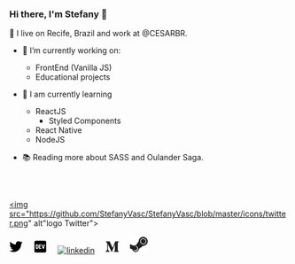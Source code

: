 ### Hi there, I'm Stefany 👋

<!--
**StefanyVasc/StefanyVasc** is a ✨ _special_ ✨ repository because its `README.md` (this file) appears on your GitHub profile.

Here are some ideas to get you started:

- 🔭 I’m currently working on ...
- 🌱 I’m currently learning ...
- 👯 I’m looking to collaborate on ...
- 🤔 I’m looking for help with ...
- 💬 Ask me about ...
- 📫 How to reach me: ...
- 😄 Pronouns: ...
- ⚡ Fun fact: ...
-->

📌 I live on Recife, Brazil and work at @CESARBR.

- 🔭 I’m currently working on:
  - FrontEnd (Vanilla JS)
  - Educational projects
  
- 🌱 I am currently learning
  -  ReactJS 
     -  Styled Components
  -  React Native
  -  NodeJS
 
- 📚   Reading more about SASS and Oulander Saga. 
<br/>

<br/>

<a href="https://twitter.com/stefany_vasc" target="_blank" title="My Twitter"><img src="https://github.com/StefanyVasc/StefanyVasc/blob/master/icons/twitter.png" alt"logo Twitter"></a>

[![twitter](/icons/twitter.png)](https://twitter.com/stefany_vasc)&nbsp;&nbsp;&nbsp;&nbsp;
[![dev.to](/icons/dev.png)](https://dev.to/stefanyvasc)&nbsp;&nbsp;&nbsp;&nbsp;
[![linkedin](https://github.com/StefanyVasc/StefanyVasc/blob/master/icons/linkedin.png)](https://www.linkedin.com/in/stefanyvasconcelos/)&nbsp;&nbsp;&nbsp;&nbsp;
[![medium](/icons/medium.png)](https://medium.com/@stefany.vasc.sa)&nbsp;&nbsp;&nbsp;&nbsp;
[![steam](./icons/steam.png)](https://steamcommunity.com/id/SteVasc/)&nbsp;&nbsp;&nbsp;&nbsp;



